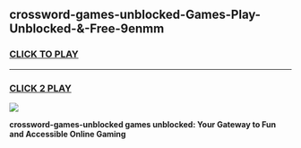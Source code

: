 
## crossword-games-unblocked-Games-Play-Unblocked-&-Free-9enmm
<h3>
<a href="https://premium76.site?title=crossword-games-unblocked&ref=24A">CLICK TO PLAY</a></h3>
<hr>

<h3>
<a href="https://premium76.site?title=crossword-games-unblocked&ref=24A">CLICK 2 PLAY</a>
  
</h3>

<a href="https://premium76.site?title=crossword-games-unblocked&ref=24A"><img src="https://clearcache.store/games.png"></a>


**crossword-games-unblocked games unblocked: Your Gateway to Fun and Accessible Online Gaming**
